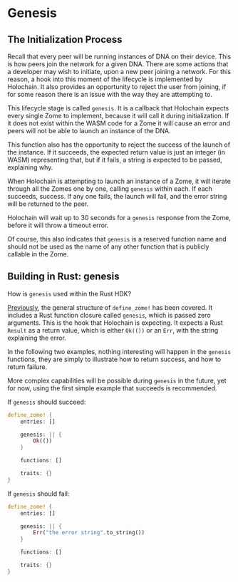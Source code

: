 # Genesis

## The Initialization Process

Recall that every peer will be running instances of DNA on their device. This is how peers join the network for a given DNA. There are some actions that a developer may wish to initiate, upon a new peer joining a network. For this reason, a hook into this moment of the lifecycle is implemented by Holochain. It also provides an opportunity to reject the user from joining, if for some reason there is an issue with the way they are attempting to.

This lifecycle stage is called `genesis`. It is a callback that Holochain expects every single Zome to implement, because it will call it during initialization. If it does not exist within the WASM code for a Zome it will cause an error and peers will not be able to launch an instance of the DNA.

This function also has the opportunity to reject the success of the launch of the instance. If it succeeds, the expected return value is just an integer (in WASM) representing that, but if it fails, a string is expected to be passed, explaining why.

When Holochain is attempting to launch an instance of a Zome, it will iterate through all the Zomes one by one, calling `genesis` within each. If each succeeds, success. If any one fails, the launch will fail, and the error string will be returned to the peer.

Holochain will wait up to 30 seconds for a `genesis` response from the Zome, before it will throw a timeout error.

Of course, this also indicates that `genesis` is a reserved function name and should not be used as the name of any other function that is publicly callable in the Zome.


## Building in Rust: genesis

How is `genesis` used within the Rust HDK?

[Previously](./define_zome.md), the general structure of `define_zome!` has been covered. It includes a Rust function closure called `genesis`, which is passed zero arguments. This is the hook that Holochain is expecting. It expects a Rust `Result` as a return value, which is either `Ok(())` or an `Err`, with the string explaining the error.

In the following two examples, nothing interesting will happen in the `genesis` functions, they are simply to illustrate how to return success, and how to return failure.

More complex capabilities will be possible during `genesis` in the future, yet for now, using the first simple example that succeeds is recommended.

If `genesis` should succeed:
```rust
define_zome! {
    entries: []

    genesis: || {
        Ok(())
    }

    functions: []

    traits: {}
}
```

If `genesis` should fail:
```rust
define_zome! {
    entries: []

    genesis: || {
        Err("the error string".to_string())
    }

    functions: []

    traits: {}
}
```
